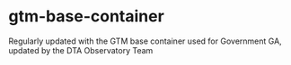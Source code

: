 # gtm-base-container
Regularly updated with the GTM base container used for Government GA, updated by the DTA Observatory Team
